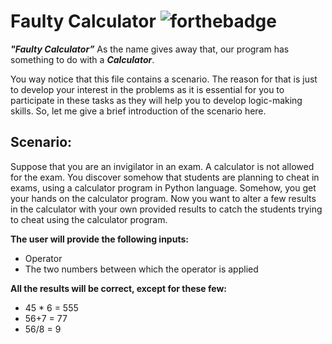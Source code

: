 # Faulty Calculator          ![forthebadge](https://forthebadge.com/images/badges/made-with-python.svg)

***"Faulty Calculator”*** As the name gives away that, our program has something to do with a ***Calculator***.

You way notice that this file contains a scenario. The reason for that is just to develop your interest in the problems as it is essential for you to participate in these tasks as they will help you to develop logic-making skills. So, let me give a brief introduction of the scenario here.

## Scenario:
Suppose that you are an invigilator in an exam. A calculator is not allowed for the exam. You discover somehow that students are planning to cheat in exams, using a calculator program in Python language. Somehow, you get your hands on the calculator program. Now you want to alter a few results in the calculator with your own provided results to catch the students trying to cheat using the calculator program.

**The user will provide the following inputs:**

* Operator
* The two numbers between which the operator is applied

**All the results will be correct, except for these few:**

* 45 * 6 = 555
* 56+7 = 77
* 56/8 = 9